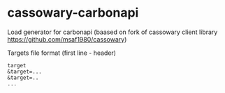# cassowary-carbonapi

Load generator for carbonapi (baased on fork of cassowary client library https://github.com/msaf1980/cassowary)

Targets file format (first line - header)
```
target
&target=...
&target=..
...

```
